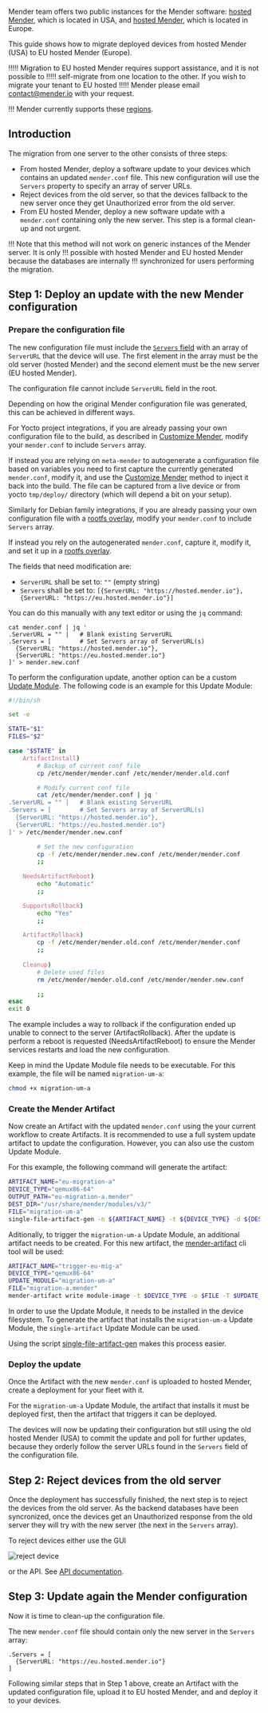 Mender team offers two public instances for the Mender software: [hosted
Mender](https://hosted.mender.io?target=_blank), which is located in USA, and [hosted
Mender](https://eu.hosted.mender.io?target=_blank), which is located in Europe.

This guide shows how to migrate deployed devices from hosted Mender (USA) to EU hosted Mender
(Europe).

!!!!! Migration to EU hosted Mender requires support assistance, and it is not possible to
!!!!! self-migrate from one location to the other. If you wish to migrate your tenant to EU hosted
!!!!! Mender please email [contact@mender.io](mailto:contact@mender.io) with your request.

!!! Mender currently supports these [regions](/11.General/00.Hosted-Mender-regions/docs.md).

## Introduction

The migration from one server to the other consists of three steps:
* From hosted Mender, deploy a software update to your devices which contains an updated
`mender.conf` file. This new configuration will use the `Servers` property to specify an array of
server URLs.
* Reject devices from the old server, so that the devices fallback to the new server once they get
Unauthorized error from the old server.
* From EU hosted Mender, deploy a new software update with a `mender.conf` containing only the new
server. This step is a formal clean-up and not urgent.

!!! Note that this method will not work on generic instances of the Mender server. It is only
!!! possible with hosted Mender and EU hosted Mender because the databases are internally
!!! synchronized for users performing the migration.

## Step 1: Deploy an update with the new Mender configuration

### Prepare the configuration file

The new configuration file must include the [`Servers`
field](../../03.Client-installation/07.Configuration-file/50.Configuration-options/docs.md#servers)
with an array of `ServerURL` that the device will use. The first element in the array must be the
old server (hosted Mender) and the second element must be the new server (EU hosted Mender).

The configuration file cannot include `ServerURL` field in the root.

Depending on how the original Mender configuration file was generated, this can be achieved in
different ways.

For Yocto project integrations, if you are already passing your own configuration file to the build,
as described in [Customize
Mender](../../05.System-updates-Yocto-Project/05.Customize-Mender/docs.md#configuration-file),
modify your `mender.conf` to include `Servers` array.

If instead you are relying on `meta-mender` to autogenerate a configuration file based on variables
you need to first capture the currently generated `mender.conf`, modify it, and use the [Customize
Mender](../../05.System-updates-Yocto-Project/05.Customize-Mender/docs.md#configuration-file) method
to inject it back into the build. The file can be captured from a live device or from yocto
`tmp/deploy/` directory (which will depend a bit on your setup).

Similarly for Debian family integrations, if you are already passing your own configuration file
with a [rootfs
overlay](../../04.System-updates-Debian-family/03.Customize-Mender/docs.md#configuration-file),
modify your `mender.conf` to include `Servers` array.

If instead you rely on the autogenerated `mender.conf`, capture it, modify it, and set it up in a
[rootfs
overlay](../../04.System-updates-Debian-family/03.Customize-Mender/docs.md#configuration-file).

The fields that need modification are:
* `ServerURL` shall be set to: `""` (empty string)
* `Servers` shall be set to: `[{ServerURL: "https://hosted.mender.io"}, {ServerURL: "https://eu.hosted.mender.io"}]`

You can do this manually with any text editor or using the `jq` command:

```
cat mender.conf | jq '
.ServerURL = "" |   # Blank existing ServerURL
.Servers = [        # Set Servers array of ServerURL(s)
  {ServerURL: "https://hosted.mender.io"},
  {ServerURL: "https://eu.hosted.mender.io"}
]' > mender.new.conf
```

To perform the configuration update, another option can be a custom [Update Module](https://docs.mender.io/artifact-creation/create-a-custom-update-module). The following code is an example for this Update Module:

``` bash
#!/bin/sh

set -e

STATE="$1"
FILES="$2"

case "$STATE" in
    ArtifactInstall)
        # Backup of current conf file
        cp /etc/mender/mender.conf /etc/mender/mender.old.conf

        # Modify current conf file
        cat /etc/mender/mender.conf | jq '
.ServerURL = "" |   # Blank existing ServerURL
.Servers = [        # Set Servers array of ServerURL(s)
  {ServerURL: "https://hosted.mender.io"},
  {ServerURL: "https://eu.hosted.mender.io"}
]' > /etc/mender/mender.new.conf

        # Set the new configuration
        cp -f /etc/mender/mender.new.conf /etc/mender/mender.conf
        ;;
    
    NeedsArtifactReboot)
        echo "Automatic"
        ;;

    SupportsRollback)
        echo "Yes"
        ;;

    ArtifactRollback)
        cp -f /etc/mender/mender.old.conf /etc/mender/mender.conf
        ;;
    
    Cleanup)
        # Delete used files
        rm /etc/mender/mender.old.conf /etc/mender/mender.new.conf

        ;;
esac
exit 0
```
The example includes a way to rollback if the configuration ended up unable to connect to the server (ArtifactRollback). After the update is perform a reboot is requested (NeedsArtifactReboot) to ensure the Mender services restarts and load the new configuration.

Keep in mind the Update Module file needs to be executable. For this example, the file will be named `migration-um-a`:

``` bash
chmod +x migration-um-a
```

### Create the Mender Artifact

Now create an Artifact with the updated `mender.conf` using the your current workflow to create
Artifacts. It is recommended to use a full system update artifact to update the configuration. However, you can also use the custom Update Module.

For this example, the following command will generate the artifact: 

```bash
ARTIFACT_NAME="eu-migration-a"
DEVICE_TYPE="qemux86-64"
OUTPUT_PATH="eu-migration-a.mender"
DEST_DIR="/usr/share/mender/modules/v3/"
FILE="migration-um-a"
single-file-artifact-gen -n ${ARTIFACT_NAME} -t ${DEVICE_TYPE} -d ${DEST_DIR} -o ${OUTPUT_PATH} ${FILE}
```

Aditionally, to trigger the `migration-um-a` Update Module, an additional artifact needs to be created. For this new artifact, the [mender-artifact](https://docs.mender.io/downloads#mender-artifact) cli tool will be used:

```bash
ARTIFACT_NAME="trigger-eu-mig-a"
DEVICE_TYPE="qemux86-64"
UPDATE_MODULE="migration-um-a"
FILE="migration-a.mender"
mender-artifact write module-image -t $DEVICE_TYPE -o $FILE -T $UPDATE_MODULE -n $ARTIFACT_NAME
````

In order to use the Update Module, it needs to be installed in the device filesystem. To generate the artifact that installs the `migration-um-a` Update Module, the `single-artifact` Update Module can be used.

<!--AUTOVERSION: "github.com/mendersoftware/mender/blob/%/"/mender-->
Using the script [single-file-artifact-gen](https://github.com/mendersoftware/mender/blob/3.5.0/support/modules-artifact-gen/single-file-artifact-gen) makes this process easier.

### Deploy the update

Once the Artifact with the new `mender.conf` is uploaded to hosted Mender, create a deployment for
your fleet with it.

For the `migration-um-a` Update Module, the artifact that installs it must be deployed first, then the artifact that triggers it can be deployed.

The devices will now be updating their configuration but still using the old hosted Mender (USA) to
commit the update and poll for further updates, because they orderly follow the server URLs found in
the `Servers` field of the configuration file.

## Step 2: Reject devices from the old server

Once the deployment has successfully finished, the next step is to reject the devices from the old
server. As the backend databases have been syncronized, once the devices get an Unauthorized
response from the old server they will try with the new server (the next in the `Servers` array).

To reject devices either use the GUI

![reject device](reject-device.png)

or the API. See [API
documentation](../../200.Server-side-API/?target=_blank#management-api-device-authentication-reject-authentication).

## Step 3: Update again the Mender configuration

Now it is time to clean-up the configuration file.

The new `mender.conf` file should contain only the new server in the `Servers` array:

```
.Servers = [
  {ServerURL: "https://eu.hosted.mender.io"}
]
```

Following similar steps that in Step 1 above, create an Artifact with the updated configuration
file, upload it to EU hosted Mender, and and deploy it to your devices.
